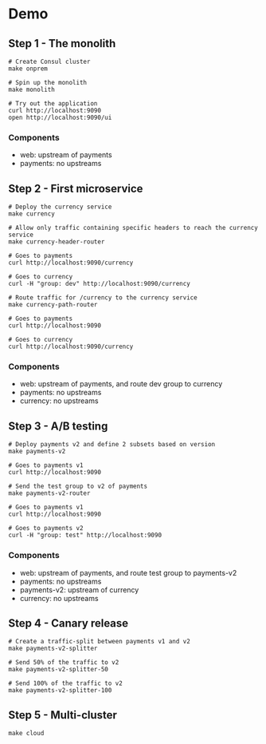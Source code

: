 # Demo

## Step 1 - The monolith

```shell
# Create Consul cluster
make onprem

# Spin up the monolith
make monolith

# Try out the application
curl http://localhost:9090
open http://localhost:9090/ui
```

### Components

- web: upstream of payments
- payments: no upstreams

## Step 2 - First microservice

```shell
# Deploy the currency service
make currency

# Allow only traffic containing specific headers to reach the currency service
make currency-header-router

# Goes to payments
curl http://localhost:9090/currency

# Goes to currency
curl -H "group: dev" http://localhost:9090/currency

# Route traffic for /currency to the currency service
make currency-path-router

# Goes to payments
curl http://localhost:9090

# Goes to currency
curl http://localhost:9090/currency
```

### Components

- web: upstream of payments, and route dev group to currency
- payments: no upstreams
- currency: no upstreams

## Step 3 - A/B testing

```shell
# Deploy payments v2 and define 2 subsets based on version
make payments-v2

# Goes to payments v1
curl http://localhost:9090

# Send the test group to v2 of payments
make payments-v2-router

# Goes to payments v1
curl http://localhost:9090

# Goes to payments v2
curl -H "group: test" http://localhost:9090
```

### Components

- web: upstream of payments, and route test group to payments-v2
- payments: no upstreams
- payments-v2: upstream of currency
- currency: no upstreams

## Step 4 - Canary release

```shell
# Create a traffic-split between payments v1 and v2
make payments-v2-splitter

# Send 50% of the traffic to v2
make payments-v2-splitter-50

# Send 100% of the traffic to v2
make payments-v2-splitter-100
```

## Step 5 - Multi-cluster

```shell
make cloud
```
